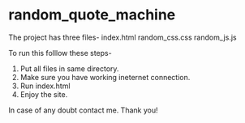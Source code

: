 # random_quote_machine
The project has three files-
index.html
random_css.css
random_js.js

To run this folllow these steps-
1. Put all files in same directory.
2. Make sure you have working ineternet connection.
3. Run index.html
4. Enjoy the site.

In case of any doubt contact me. Thank you!

